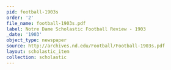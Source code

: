 ```yaml
---
pid: football-1903s
order: '2'
file_name: football-1903s.pdf
label: Notre Dame Scholastic Football Review - 1903
_date: '1903'
object_type: newspaper
source: http://archives.nd.edu/Football/Football-1903s.pdf
layout: scholastic_item
collection: scholastic
---
```

